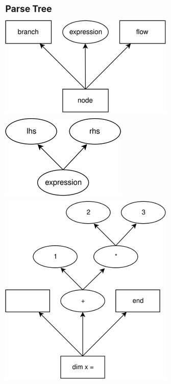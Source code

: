 # Parse Tree

![Node](as-tree/node.svg)

![Expression](as-tree/expression.svg)

![Example Tree 1](as-tree/tree-example-1.svg)
